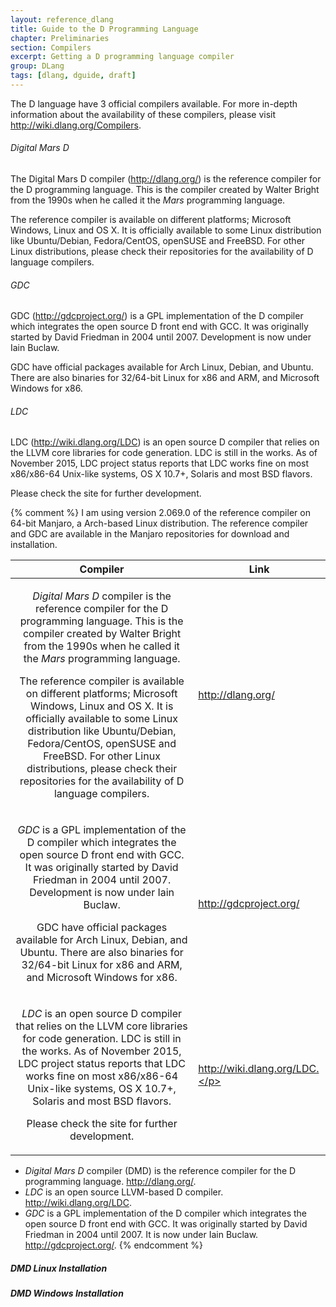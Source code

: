 ```yaml
---
layout: reference_dlang
title: Guide to the D Programming Language
chapter: Preliminaries
section: Compilers
excerpt: Getting a D programming language compiler
group: DLang
tags: [dlang, dguide, draft]
---
```


The D language have 3 official compilers available.
For more in-depth information about the availability of these compilers, please visit http://wiki.dlang.org/Compilers.

###### Digital Mars D

The Digital Mars D compiler (http://dlang.org/) is the reference compiler for the D programming language.
This is the compiler created by Walter Bright from the 1990s when he called it the _Mars_ programming language.

The reference compiler is available on different platforms; Microsoft Windows, Linux and OS X.
It is officially available to some Linux distribution like Ubuntu/Debian, Fedora/CentOS, openSUSE and FreeBSD.
For other Linux distributions, please check their repositories for the availability of D language compilers.

###### GDC

GDC (http://gdcproject.org/) is a GPL implementation of the D compiler which integrates the open source D front end with GCC.
It was originally started by David Friedman in 2004 until 2007.
Development is now under Iain Buclaw.

GDC have official packages available for Arch Linux, Debian, and Ubuntu.
There are also binaries for 32/64-bit Linux for x86 and ARM, and Microsoft Windows for x86.

###### LDC

LDC (http://wiki.dlang.org/LDC) is an open source D compiler that relies on the LLVM core libraries for code generation.
LDC is still in the works.
As of November 2015, LDC project status reports that LDC works fine on most x86/x86-64 Unix-like systems, OS X 10.7+, Solaris and most BSD flavors.

Please check the site for further development.

{% comment %}
I am using version 2.069.0 of the reference compiler on 64-bit Manjaro, a Arch-based Linux distribution.
The reference compiler and GDC are available in the Manjaro repositories for download and installation.

| Compiler | Link |
|:--------:|-------------|
| <p>_Digital Mars D_ compiler is the reference compiler for the D programming language. This is the compiler created by Walter Bright from the 1990s when he called it the _Mars_ programming language.</p> <p>The reference compiler is available on different platforms; Microsoft Windows, Linux and OS X. It is officially available to some Linux distribution like Ubuntu/Debian, Fedora/CentOS, openSUSE and FreeBSD. For other Linux distributions, please check their repositories for the availability of D language compilers.</p> | <p>http://dlang.org/</p> |
| <p>_GDC_ is a GPL implementation of the D compiler which integrates the open source D front end with GCC. It was originally started by David Friedman in 2004 until 2007. Development is now under Iain Buclaw.</p> <p>GDC have official packages available for Arch Linux, Debian, and Ubuntu. There are also binaries for 32/64-bit Linux for x86 and ARM, and Microsoft Windows for x86.</p> | <p>http://gdcproject.org/</p> |
| <p>_LDC_ is an open source D compiler that relies on the LLVM core libraries for code generation. LDC is still in the works. As of November 2015, LDC project status reports that LDC works fine on most x86/x86-64 Unix-like systems, OS X 10.7+, Solaris and most BSD flavors.</p> <p>Please check the site for further development.</p> | <p>http://wiki.dlang.org/LDC.</p> |

* _Digital Mars D_ compiler (DMD) is the reference compiler for the D programming language. http://dlang.org/.
* _LDC_ is an open source LLVM-based D compiler. http://wiki.dlang.org/LDC.
* _GDC_ is a GPL implementation of the D compiler which integrates the open source D front end with GCC.
It was originally started by David Friedman in 2004 until 2007.
It is now under Iain Buclaw.
http://gdcproject.org/.
{% endcomment %}

##### DMD Linux Installation

##### DMD Windows Installation


[^DMD]: http://dlang.org/
[^LDC]: http://wiki.dlang.org/LDC
[^GDC]: http://gdcproject.org/
